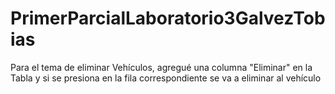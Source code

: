 # PrimerParcialLaboratorio3GalvezTobias

Para el tema de eliminar Vehículos, agregué una columna "Eliminar" en la Tabla y si se presiona en la fila correspondiente se va a eliminar al vehículo
